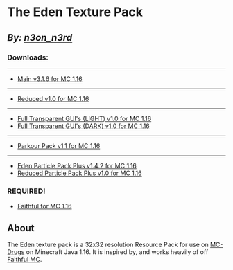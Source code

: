 # **The Eden Texture Pack**

## _By: [n3on_n3rd](https://n3on.ca)_

### **Downloads:**

---

* [Main v3.1.6 for MC 1.16](https://n3on.ca)

---

* [Reduced v1.0 for MC 1.16](https://n3on.ca)

---

* [Full Transparent GUI's (LIGHT) v1.0 for MC 1.16](https://n3on.ca)
* [Full Transparent GUI's (DARK) v1.0 for MC 1.16](https://n3on.ca)

---

* [Parkour Pack v1.1 for MC 1.16](https://n3on.ca)

---

* [Eden Particle Pack Plus v1.4.2 for MC 1.16](https://n3on.ca)
* [Reduced Particle Pack Plus v1.0 for MC 1.16](https://n3on.ca)

### **REQUIRED!**

* [Faithful for MC 1.16](https://n3on.ca)

## About

The Eden texture pack is a 32x32 resolution Resource Pack
for use on [MC-Drugs](https://mc-drugs.com) on Minecraft Java 1.16.
It is inspired by, and works heavily of off [Faithful MC](https://mc-drugs.com).
